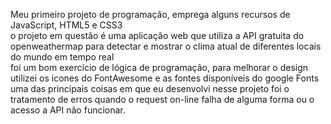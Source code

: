 Meu primeiro projeto de programação, emprega alguns recursos de JavaScript, HTML5 e CSS3<br>
o projeto em questão é uma aplicação web que utiliza a API gratuita do openweathermap para 
detectar e mostrar o clima atual de diferentes locais do mundo em tempo real<br>
foi um bom exercício de lógica de programação, para melhorar o design utilizei os icones do FontAwesome
e as fontes disponíveis do google Fonts<br>
uma das principais coisas em que eu desenvolvi nesse projeto foi o tratamento de erros quando o request on-line falha de alguma forma ou o acesso a API não funcionar.
